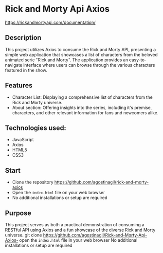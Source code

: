 # Rick and Morty Api Axios
https://rickandmortyapi.com/documentation/

## Description
This project utilizes Axios to consume the Rick and Morty API, presenting a simple web application that showcases a list of characters from the beloved animated serie "Rick and Morty". The application provides an easy-to-navigate interface where users can browse through the various characters featured in the show.


## Features
* Character List: Displaying a comprehensive list of characters from the Rick and Morty universe.
* About section: Offering insights into the series, including it's premise, characters, and other relevant information for fans and newcomers alike.

## Technologies used: 
* JavaScript
* Axios
* HTML5
* CSS3

## Start
- Clone the repository https://github.com/agostinagil/rick-and-morty-axios
- Open the `index.html` file on your web browser
- No additional installations or setup are required

## Purpose
This project serves as both a practical demonstration of consuming a RESTful API using Axios and a fun showcase of the diverse Rick and Morty universe. 
   git clone https://github.com/agostinagil/Rick-and-Morty-Api-Axios-
   open the `index.html` file in your web browser
   No additional installations or setup are required 
